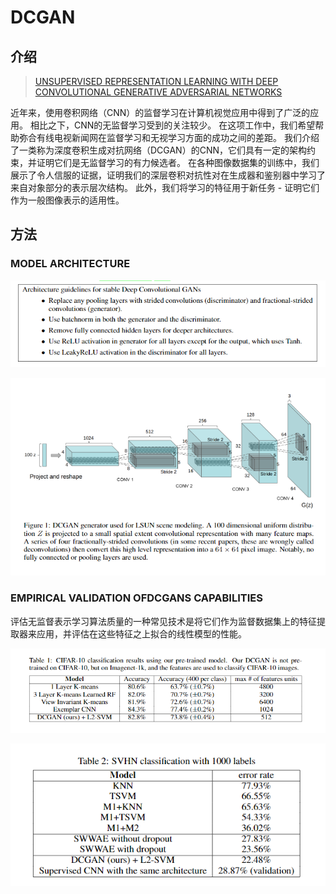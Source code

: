 # DCGAN

## 介绍

> [UNSUPERVISED REPRESENTATION LEARNING WITH DEEP CONVOLUTIONAL GENERATIVE ADVERSARIAL NETWORKS](https://arxiv.org/pdf/1511.06434.pdf)

近年来，使用卷积网络（CNN）的监督学习在计算机视觉应用中得到了广泛的应用。 相比之下，CNN的无监督学习受到的关注较少。 在这项工作中，我们希望帮助弥合有线电视新闻网在监督学习和无视学习方面的成功之间的差距。 我们介绍了一类称为深度卷积生成对抗网络（DCGAN）的CNN，它们具有一定的架构约束，并证明它们是无监督学习的有力候选者。 在各种图像数据集的训练中，我们展示了令人信服的证据，证明我们的深层卷积对抗性对在生成器和鉴别器中学习了来自对象部分的表示层次结构。 此外，我们将学习的特征用于新任务 - 证明它们作为一般图像表示的适用性。

## 方法

### MODEL ARCHITECTURE

![](../../.gitbook/assets/image%20%28146%29.png)

![](../../.gitbook/assets/image%20%28130%29.png)

### EMPIRICAL VALIDATION OFDCGANS CAPABILITIES

评估无监督表示学习算法质量的一种常见技术是将它们作为监督数据集上的特征提取器来应用，并评估在这些特征之上拟合的线性模型的性能。

![](../../.gitbook/assets/image%20%28137%29.png)

![](../../.gitbook/assets/image%20%2833%29.png)






